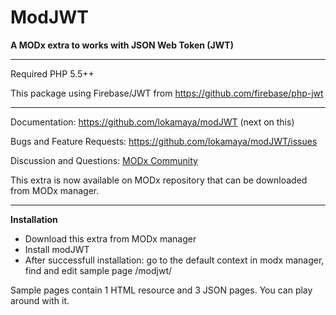 # ModJWT

**A MODx extra to works with JSON Web Token (JWT)**

----

Required PHP 5.5++

This package using Firebase/JWT from https://github.com/firebase/php-jwt

----

Documentation: https://github.com/lokamaya/modJWT (next on this)

Bugs and Feature Requests: https://github.com/lokamaya/modJWT/issues

Discussion and Questions: [MODx Community](https://community.modx.com/t/modjwt-an-extra-to-works-with-json-web-token-jwt/330?u=lokamaya)

This extra is now available on MODx repository that can be downloaded from MODx manager.

----

**Installation**

* Download this extra from MODx manager
* Install modJWT
* After successfull installation: go to the default context in modx manager, find and edit sample page /modjwt/

Sample pages contain 1 HTML resource and 3 JSON pages. You can play around with it.

